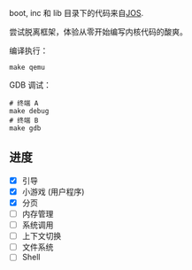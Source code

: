 boot, inc 和 lib 目录下的代码来自[JOS](https://pdos.csail.mit.edu/6.828/2014/).

尝试脱离框架，体验从零开始编写内核代码的酸爽。

编译执行：
```shell
make qemu
```

GDB 调试：
```shell
# 终端 A
make debug
# 终端 B
make gdb
```

## 进度

- [x]  引导
- [x]  小游戏 (用户程序)
- [x]  分页
- [ ]  内存管理
- [ ]  系统调用
- [ ]  上下文切换
- [ ]  文件系统
- [ ]  Shell
